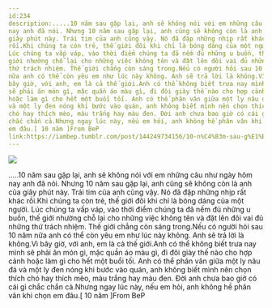 ```yaml
---
id:234
description:.....10 năm sau gặp lại, anh sẽ không nói với em những câu như ngày hôm
nay anh đã nói. Nhưng 10 năm sau gặp lại, anh cũng sẽ không còn là anh của
giây phút này. Trái tim của anh cũng vậy. Nó đã đập những nhịp rất khác
rồi.Khi chúng ta còn trẻ, thế giới đôi khi chỉ là bóng dáng của một người.
Lúc chúng ta vấp váp, vào thời điểm chúng ta đã nếm đủ những u buồn, thế
giới nhường chỗ lại cho những việc không tên và đặt lên đôi vai đủ những
thứ trách nhiệm. Thế giới chẳng còn sáng trong.Nếu có người hỏi sau 10 năm
nữa anh có thể còn yêu em như lúc này không. Anh sẽ trả lời là không.Vì
bây giờ, với anh, em là cả thế giới.Anh có thể không biết trưa nay mình
sẽ phải ăn món gì, mặc quần áo màu gì, đi đôi giày thế nào cho hợp cảnh
hoặc làm gì cho hết một buổi tối. Anh có thể phân vân giữa một ly nâu đá
và một ly đen nóng khi bước vào quán, anh không biết mình nên chọn thích
chó hay thích mèo, màu trắng hay màu đen. Đời anh chưa bao giờ có cái gì
chắc chắn cả.Nhưng ngay lúc này, nếu em hỏi, anh không hề phân vân khi chọn
em đâu.[ 10 năm ]From BeP
link:https://iambep.tumblr.com/post/144249734156/10-n%C4%83m-sau-g%E1%BA%B7p-l%E1%BA%A1i-anh-s%E1%BA%BD-kh%C3%B4ng-n%C3%B3i-v%E1%BB%9Bi-em
---
```


![](https://64.media.tumblr.com/c9307519aeaccf02fd2fc767e2317964/tumblr_o72j8jDELV1u3a9rjo1_500.png)

.....10 năm sau gặp lại, anh sẽ không nói với em những câu như ngày hôm
nay anh đã nói. Nhưng 10 năm sau gặp lại, anh cũng sẽ không còn là anh của
giây phút này. Trái tim của anh cũng vậy. Nó đã đập những nhịp rất khác
rồi.Khi chúng ta còn trẻ, thế giới đôi khi chỉ là bóng dáng của một người.
Lúc chúng ta vấp váp, vào thời điểm chúng ta đã nếm đủ những u buồn, thế
giới nhường chỗ lại cho những việc không tên và đặt lên đôi vai đủ những
thứ trách nhiệm. Thế giới chẳng còn sáng trong.Nếu có người hỏi sau 10 năm
nữa anh có thể còn yêu em như lúc này không. Anh sẽ trả lời là không.Vì
bây giờ, với anh, em là cả thế giới.Anh có thể không biết trưa nay mình
sẽ phải ăn món gì, mặc quần áo màu gì, đi đôi giày thế nào cho hợp cảnh
hoặc làm gì cho hết một buổi tối. Anh có thể phân vân giữa một ly nâu đá
và một ly đen nóng khi bước vào quán, anh không biết mình nên chọn thích
chó hay thích mèo, màu trắng hay màu đen. Đời anh chưa bao giờ có cái gì
chắc chắn cả.Nhưng ngay lúc này, nếu em hỏi, anh không hề phân vân khi chọn
em đâu.[ 10 năm ]From BeP